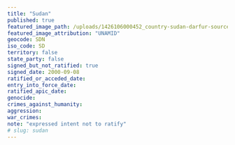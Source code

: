 ```yaml
---
title: "Sudan"
published: true
featured_image_path: /uploads/1426106000452_country-sudan-darfur-source-UNAMID.jpg
featured_image_attribution: "UNAMID"
geocode: SDN
iso_code: SD
territory: false
state_party: false
signed_but_not_ratified: true
signed_date: 2000-09-08
ratified_or_acceded_date:
entry_into_force_date:
ratified_apic_date:
genocide:
crimes_against_humanity:
aggression:
war_crimes:
note: "expressed intent not to ratify"
# slug: sudan
---
```

